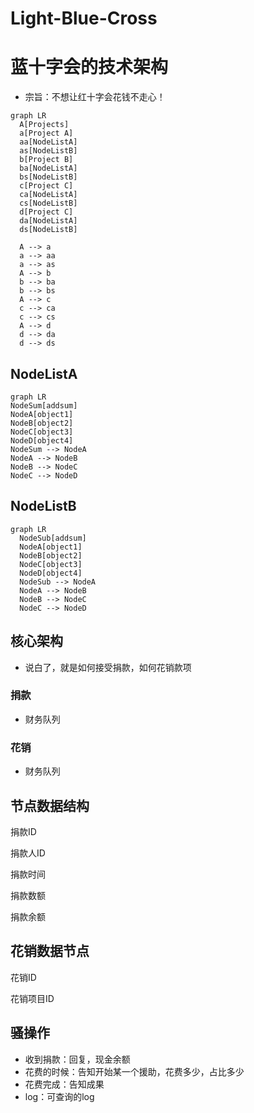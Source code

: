 # Light-Blue-Cross
# 蓝十字会的技术架构

*   宗旨：不想让红十字会花钱不走心！



```mermaid
graph LR
  A[Projects]
  a[Project A]
  aa[NodeListA]
  as[NodeListB]
  b[Project B]
  ba[NodeListA]
  bs[NodeListB]
  c[Project C]
  ca[NodeListA]
  cs[NodeListB]
  d[Project C]
  da[NodeListA]
  ds[NodeListB]
  
  A --> a
  a --> aa
  a --> as
  A --> b
  b --> ba
  b --> bs
  A --> c
  c --> ca
  c --> cs
  A --> d
  d --> da
  d --> ds
```





## NodeListA

```mermaid
graph LR
NodeSum[addsum]
NodeA[object1]
NodeB[object2]
NodeC[object3]
NodeD[object4]
NodeSum --> NodeA
NodeA --> NodeB
NodeB --> NodeC
NodeC --> NodeD

```





## NodeListB



```mermaid
graph LR
  NodeSub[addsum]
  NodeA[object1]
  NodeB[object2]
  NodeC[object3]
  NodeD[object4]
  NodeSub --> NodeA
  NodeA --> NodeB
  NodeB --> NodeC
  NodeC --> NodeD
```



## 核心架构

* 说白了，就是如何接受捐款，如何花销款项

### 捐款

* 财务队列

### 花销

* 财务队列

## 节点数据结构

捐款ID

捐款人ID

捐款时间

捐款数额

捐款余额

## 花销数据节点

花销ID

花销项目ID

## 骚操作

* 收到捐款：回复，现金余额
* 花费的时候：告知开始某一个援助，花费多少，占比多少
* 花费完成：告知成果
* log：可查询的log


